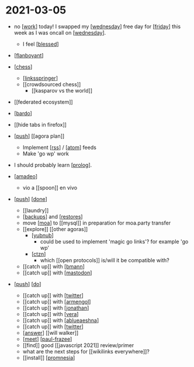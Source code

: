 # 2021-03-05

- no [[work]] today! I swapped my [[wednesday]] free day for [[friday]] this week as I was oncall on [[wednesday]].
  - I feel [[blessed]]
- [[flanboyant]]
- [[chess]]
  - [[linksspringer]]
  - [[crowdsourced chess]]
    - [[kasparov vs the world]]
- [[federated ecosystem]]
- [[bardo]]
- [[hide tabs in firefox]]
- [[push]] [[agora plan]]
  - Implement [[rss]] / [[atom]] feeds
  - Make 'go wp' work
- I should probably learn [[prolog]].

- [[amadeo]]
  - vio a [[spoon]] en vivo
- [[push]] [[done]]
  - [[laundry]]
  - [[backups]] and [[restores]]
  - move [[moa]] to [[mysql]] in preparation for moa.party transfer
  - [[explore]] [[other agoras]]
    - [[yubnub]] 
      - could be used to implement 'magic go links'? for example 'go wp'
    - [[ctzn]] 
      - which [[open protocols]] is/will it be compatible with?
  - [[catch up]] with [[bmann]]
  - [[catch up]] with [[mastodon]]
- [[push]] [[do]]
  - [[catch up]] with [[twitter]]
  - [[catch up]] with [[armengol]]
  - [[catch up]] with [[jonathan]]
  - [[catch up]] with [[vera]]
  - [[catch up]] with [[ablueaeshna]]
  - [[catch up]] with [[twitter]]
  - [[answer]] [[will walker]]
  - [[meet]] [[paul-frazee]]
  - [[find]] good [[javascript 2021]] review/primer
  - what are the next steps for [[wikilinks everywhere]]?
  - [[install]] [[promnesia]]

[//begin]: # "Autogenerated link references for markdown compatibility"
[work]: ../work "Work"
[wednesday]: ../wednesday "Wednesday"
[friday]: ../friday "Friday"
[blessed]: ../blessed "Blessed"
[flanboyant]: ../flanboyant "Flanboyant"
[chess]: ../chess "Chess"
[linksspringer]: ../linksspringer "Linksspringer"
[bardo]: ../bardo "Bardo"
[push]: ../push "Push"
[rss]: ../rss "Rss"
[atom]: ../atom "Atom"
[prolog]: ../prolog "Prolog"
[amadeo]: ../amadeo "Amadeo"
[done]: ../done "DONE"
[backups]: ../backups "Backups"
[restores]: ../restores "Restores"
[moa]: ../moa "Moa"
[yubnub]: ../yubnub "Yubnub"
[ctzn]: ../ctzn "Ctzn"
[bmann]: ../bmann "Bmann"
[mastodon]: ../mastodon "Mastodon"
[do]: ../do "Do"
[twitter]: ../twitter "Twitter"
[armengol]: ../armengol "Armengol"
[jonathan]: ../jonathan "Jonathan"
[vera]: ../vera "Vera"
[ablueaeshna]: ../ablueaeshna "Ablueaeshna"
[answer]: ../answer "Answer"
[meet]: ../meet "Meet"
[paul-frazee]: ../paul-frazee "Paul Frazee"
[promnesia]: ../promnesia "Promnesia"
[//end]: # "Autogenerated link references"